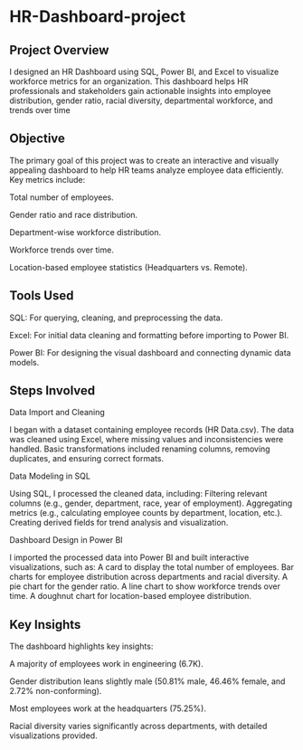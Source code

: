 # HR-Dashboard-project

 ## Project Overview
 I designed an HR Dashboard using SQL, Power BI, and Excel to visualize workforce metrics for an organization. This dashboard helps HR professionals and stakeholders gain actionable insights into employee distribution, gender ratio, racial diversity, departmental workforce, and trends over time

 ## Objective
 The primary goal of this project was to create an interactive and visually appealing dashboard to help HR teams analyze employee data efficiently. Key metrics include:

Total number of employees.

Gender ratio and race distribution.

Department-wise workforce distribution.

Workforce trends over time.

Location-based employee statistics (Headquarters vs. Remote).

## Tools Used
SQL: For querying, cleaning, and preprocessing the data.

Excel: For initial data cleaning and formatting before importing to Power BI.

Power BI: For designing the visual dashboard and connecting dynamic data models.

## Steps Involved

Data Import and Cleaning

I began with a dataset containing employee records (HR Data.csv).
The data was cleaned using Excel, where missing values and inconsistencies were handled. Basic transformations included renaming columns, removing duplicates, and ensuring correct formats.

Data Modeling in SQL

Using SQL, I processed the cleaned data, including:
Filtering relevant columns (e.g., gender, department, race, year of employment).
Aggregating metrics (e.g., calculating employee counts by department, location, etc.).
Creating derived fields for trend analysis and visualization.

Dashboard Design in Power BI

I imported the processed data into Power BI and built interactive visualizations, such as:
A card to display the total number of employees.
Bar charts for employee distribution across departments and racial diversity.
A pie chart for the gender ratio.
A line chart to show workforce trends over time.
A doughnut chart for location-based employee distribution.

## Key Insights
The dashboard highlights key insights:

A majority of employees work in engineering (6.7K).

Gender distribution leans slightly male (50.81% male, 46.46% female, and 2.72% non-conforming).

Most employees work at the headquarters (75.25%).

Racial diversity varies significantly across departments, with detailed visualizations provided.
 
